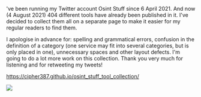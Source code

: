 
've been running my Twitter account Osint Stuff since 6 April 2021. And now (4 August 2021) 404 different tools have already been published in it. I've decided to collect them all on a separate page to make it easier for my regular readers to find them.

I apologise in advance for: spelling and grammatical errors, confusion in the definition of a category (one service may fit into several categories, but is only placed in one), unnecessary spaces and other layout defects. I'm going to do a lot more work on this collection. Thank you very much for listening and for retweeting my tweets!


https://cipher387.github.io/osint_stuff_tool_collection/

<a target="_blank" href="https://twitter.com/Ivan30394639" title="My Twitter"><img src="https://img.shields.io/badge/-@ivan30394639-1ca0f1?style=flat-square&labelColor=1ca0f1&logo=twitter&logoColor=white&link=https://twitter.com/Ivan30394639"></a>

